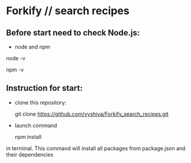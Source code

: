 # Forkify // search recipes

## Before start need to check Node.js:

* node and npm

node -v

npm -v


## Instruction for start:

* clone this repository:

  git clone https://github.com/vyshiva/Forkify_search_recipes.git

* launch command 

    npm install 

in terminal. This command will install all packages from package.json and their dependencies
